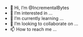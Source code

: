 - 👋 Hi, I’m @IncrementalBytes
- 👀 I’m interested in ...
- 🌱 I’m currently learning ...
- 💞️ I’m looking to collaborate on ...
- 📫 How to reach me ...

<!---
IncrementalBytes/IncrementalBytes is a ✨ special ✨ repository because its `README.md` (this file) appears on your GitHub profile.
You can click the Preview link to take a look at your changes.
--->
